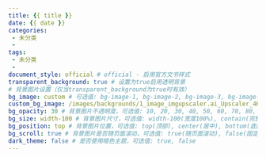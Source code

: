 ```yaml
---
title: {{ title }}
date: {{ date }}
categories: 
 - 未分类
 - 
tags:
 - 未分类
 - 
document_style: official # official - 启用官方文书样式
transparent_background: true # 设置为true启用透明背景
# 背景图片设置（仅当transparent_background为true时有效）
bg_image: custom # 可选值: bg-image-1, bg-image-2, bg-image-3, bg-image-4, bg-image-5, custom
custom_bg_image: /images/backgrounds/1_image_imgupscaler.ai_Upscaler_4K.png # 当bg_image为custom时，指定自定义背景图片路径
bg_opacity: 30 # 背景图片不透明度，可选值: 10, 20, 30, 40, 50, 60, 70, 80, 90, 100
bg_size: width-100 # 背景图片尺寸，可选值: width-100(宽度100%), contain(完整显示), auto(原始尺寸), 100(拉伸填满), height-100(高度100%), cover(覆盖)
bg_position: top # 背景图片位置，可选值: top(顶部), center(居中), bottom(底部), left(左侧), right(右侧)
bg_scroll: true # 背景图片是否随页面滚动，可选值: true(随页面滚动), false(固定不动)
dark_theme: false # 是否使用暗色主题，可选值: true, false
---
```

